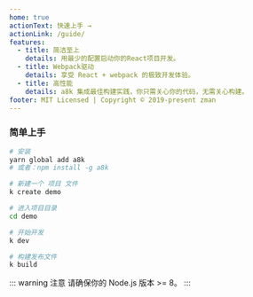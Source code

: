 ```yaml
---
home: true
actionText: 快速上手 →
actionLink: /guide/
features:
  - title: 简洁至上
    details: 用最少的配置启动你的React项目开发。
  - title: Webpack驱动
    details: 享受 React + webpack 的极致开发体验。
  - title: 高性能
    details: a8k 集成最佳构建实践，你只需关心你的代码，无需关心构建。
footer: MIT Licensed | Copyright © 2019-present zman
---
```


### 简单上手

```bash
# 安装
yarn global add a8k
# 或者：npm install -g a8k

# 新建一个 项目 文件
k create demo

# 进入项目目录
cd demo

# 开始开发
k dev

# 构建发布文件
k build
```

::: warning 注意
请确保你的 Node.js 版本 >= 8。
:::
